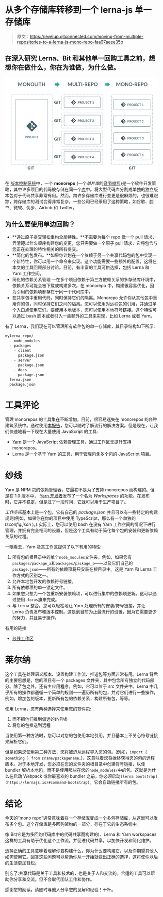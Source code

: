 # 从多个存储库转移到一个 lerna-js 单一存储库

> 原文：<https://levelup.gitconnected.com/moving-from-multiple-repositories-to-a-lerna-js-mono-repo-faa97aeee35b>

## 在深入研究 Lerna、Bit 和其他单一回购工具之前，想想你在做什么，你在为谁做，为什么做。

![](img/c9d4a1d3efa84a4338e77aee606688bd.png)

在 [版本控制系统](https://en.wikipedia.org/wiki/Revision_control)中，一个 **monorepo** (一个*单片库*的[音节缩写](https://en.wikipedia.org/wiki/Syllabic_abbreviation))是一个软件开发策略，其中许多项目的代码被存储在同一个[库](https://en.wikipedia.org/wiki/Repository_(version_control))中。将大型代码库分割成单独的独立版本包对于代码共享非常有用。然而，跨许多存储库进行变更是很麻烦的，也很难跟踪，跨存储库的测试变得非常复杂。一些公司已经采用了这种策略，如谷歌、脸书、微软、优步、Airbnb 和 Twitter。

## **为什么要使用单边回购？**

*   **通过原子提交轻松重构全局特性。**不需要为每个 repo 做一个 pull 请求，弄清楚以什么顺序构建您的变更，您只需要做一个原子 pull 请求，它将包含与您正在处理的特性相关的所有提交。
*   **简化的包发布。**如果你计划在一个依赖于另一个共享代码包的包中实现一个新特性，你可以用一个命令来实现。这个功能需要一些额外的配置，这将在本文的工具回顾部分讨论。目前，有丰富的工具可供选择，包括 Lerna 和 Yarn 工作空间。
*   简化的依赖关系管理 —在多个项目依赖于第三方依赖关系的多存储库环境中，依赖关系可能会被下载或构建多次。在 monorepo 中，构建很容易优化，因为引用的依赖项都存在于同一个代码库中。
*   在共享包中重用代码，同时保持它们的隔离。Monorepo 允许你从其他包中重用你的包，同时保持它们之间的隔离。您可以使用对远程包的引用，并通过单个入口点使用它们。要使用本地版本，您可以使用本地符号链接。这个特性可以通过 bash 脚本或者引入一些额外的工具来实现，比如 Lerna 或者 Yarn。

有了 Lerna，我们现在可以管理所有软件包的单一存储库，其目录结构如下所示:

```
mylerna_repo/
  - node_modules
  - packages
    - client
      package.json
    - server
      package.json
    - docs
      package.json
  lerna.json
  package.json
```

# 工具评论

管理 monorepos 的工具集在不断增加，目前，很容易迷失在 monorepos 的各种建筑系统中。通过使用[本报告](https://github.com/despeauxz/codesandbox)，您可以随时了解流行的解决方案。但是现在，让我们快速地看一下现在大量使用 JavaScript 的工具:

*   [Yarn](https://yarnpkg.com/blog/2017/08/02/introducing-workspaces/) 是一个 JavaScript 依赖管理工具，通过工作区无提升支持 monorepos。
*   Lerna 是一个基于 Yarn 的工具，用于管理包含多个包的 JavaScript 项目。

# **纱线**

Yarn 是 NPM 包的依赖管理器，它最初不是为了支持 monorepos 而构建的。但是在 1.0 版本中， [Yarn 开发者](https://www.toptal.com/front-end)发布了一个名为 *Workspaces* 的功能。在发布时，它并不稳定，但是过了一段时间，它就可以用于生产项目了。

*工作空间*基本上是一个包，它有自己的 *package.json* 并且可以有一些特定的构建规则(例如，如果你在你的项目中使用 TypeScript，那么有一个单独的 *tsconfig.json* )。).实际上，您可以使用 bash 在没有 Yarn 工作空间的情况下进行管理，并拥有完全相同的设置，但是这个工具有助于简化每个包的安装和更新依赖关系的过程。

一眼看去，Yarn 及其工作区提供了以下有用的特性:

1.  所有包的根目录中的单个`node_modules`文件夹。例如，如果您有`packages/package_a`和`packages/package_b`——以及它们自己的`package.json`——所有的依赖项将只安装在根目录中。这是 Yarn 和 Lerna 工作方式的区别之一。
2.  允许本地包开发的依赖符号链接。
3.  所有依赖项的单一锁定文件。
4.  如果您只想为一个包重新安装依赖项，可以进行集中的依赖项更新。这可以通过使用`-focus`旗来完成。
5.  与 Lerna 整合。您可以轻松地让 Yarn 处理所有的安装/符号链接，并让 Lerna 负责发布和版本控制。这是到目前为止最流行的设置，因为它需要更少的努力，并且易于操作。

有用的链接:

*   [纱线工作区](https://yarnpkg.com/lang/en/docs/workspaces/)

# 莱尔纳

这个工具在处理语义版本、设置构建工作流、推送包等方面非常有用。Lerna 背后的主要思想是，您的项目有一个 packages 文件夹，其中包含所有独立的代码部分。除了包之外，还有主应用程序，例如，它可以位于 src 文件夹中。Lerna 中几乎所有的操作都遵循一个简单的规则——遍历所有的包，并对它们进行一些操作，例如，增加包的版本，更新所有包的依赖关系，构建所有包，等等。

使用 Lerna，您有两种选择来使用您的软件包:

1.  而不把他们推到偏远的(NPM)
2.  将您的包推送到远程

当使用第一种方法时，您可以对您的包使用本地引用，并且基本上不关心符号链接来解析它们。

但是如果您使用第二种方法，您将被迫从远程导入您的包。(例如，`import { something } from @name/packagename;`)，这意味着您将始终获得您的包的远程版本。对于本地开发，您必须在您的文件夹的根目录中创建符号链接，以使 bundler 解析本地包，而不是使用那些在您的`node_modules/`中的包。这就是为什么在启动 Webpack 或你最喜欢的 bundler 之前，你必须启动`[lerna bootstrap](https://lernajs.io/#command-bootstrap)`，它会自动链接所有的包。

# 结论

今天的“mono repo”通常意味着将一个存储库变成一个多包存储库，从这里可以发布多个包。这个存储库是多回购架构的一部分，存在于它的生态系统中。

像 Bit(它是为多回购代码库中的代码共享而构建的)、Lerna 和 Yarn workspaces 这样的工具有助于优化这个工作流，并促进代码共享，以加快开发和简化维护。

选择正确的工具意味着理解你要构建什么，你为什么要构建它，以及你期望其他人如何使用它。回答这些问题可以帮助你从一开始就做出正确的选择，这将使你以后的生活更加轻松。

别忘了:共享代码是关于工具和技术的，也是关于人和交流的。合适的工具可以帮助你分享和交流，但不会取代团队工作和协作。

感谢您的阅读，请随时与他人分享您的见解和经验！干杯。